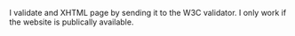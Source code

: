 I validate and XHTML page by sending it to the W3C validator. I only work if the website is publically available.
